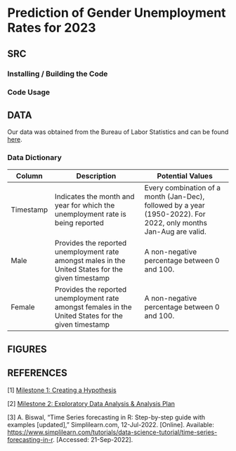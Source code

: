 # Prediction of Gender Unemployment Rates for 2023

## SRC
### Installing / Building the Code
### Code Usage
## DATA
Our data was obtained from the Bureau of Labor Statistics and can be found [here](https://github.com/mra4t/LIVEMAS-proj1/blob/main/Data/Unemployment.xlsx).
### Data Dictionary
| Column  | Description | Potential Values |
| ------ |  ----------- | ----------------
| Timestamp  | Indicates the month and year for which the unemployment rate is being reported  | Every combination of a month (Jan-Dec), followed by a year (1950-2022).  For 2022, only months Jan-Aug are valid. |
| Male  | Provides the reported unemployment rate amongst males in the United States for the given timestamp | A non-negative percentage between 0 and 100. |
| Female | Provides the reported unemployment rate amongst females in the United States for the given timestamp | A non-negative percentage between 0 and 100. |

## FIGURES

## REFERENCES
[1] [Milestone 1: Creating a Hypothesis](https://docs.google.com/document/d/1at2bhZCavVOYFlX82WuMa91ym0iVsscmdqEKFPdcN-A/edit?usp=sharing)

[2] [Milestone 2: Exploratory Data Analysis & Analysis Plan](https://docs.google.com/document/d/1wKe0dPM4gLki5tGYAPK8kjtGr--3sGUSg0mg04wiEy0/edit?usp=sharing)

[3] A. Biswal, “Time Series forecasting in R: Step-by-step guide with examples [updated],” Simplilearn.com, 12-Jul-2022. [Online]. Available: https://www.simplilearn.com/tutorials/data-science-tutorial/time-series-forecasting-in-r. [Accessed: 21-Sep-2022]. 
